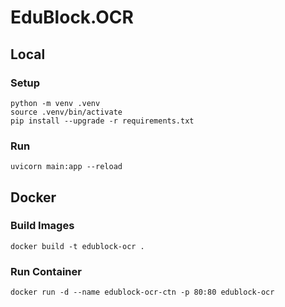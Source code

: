 # EduBlock.OCR

## Local

### Setup
```shell
python -m venv .venv
source .venv/bin/activate
pip install --upgrade -r requirements.txt
```

### Run
```shell
uvicorn main:app --reload
```

## Docker

### Build Images
```shell
docker build -t edublock-ocr .
```

### Run Container
```shell
docker run -d --name edublock-ocr-ctn -p 80:80 edublock-ocr
```